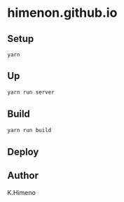# himenon.github.io

## Setup

```
yarn
```

## Up

```bash
yarn run server
```

## Build

```bash
yarn run build
```

## Deploy

## Author

K.Himeno
